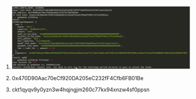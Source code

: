 1. ![Call](https://github.com/mistakeone/nervos_first_try/blob/master/9%20task/5555555555555aaaaaaaaaa.png?raw=true "Call")



2. 0x470D90Aac70eCf920DA205eC232fF4Cfb6FB01Be

3. ckt1qyqv9y0yzn3w4hqjngjm260c77kx94xnzw4sf0ppsn
